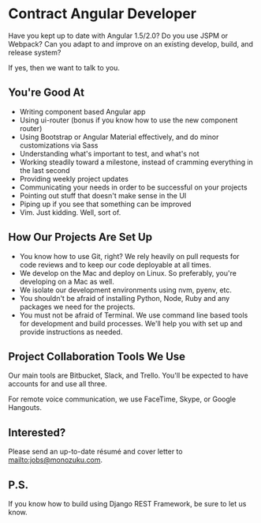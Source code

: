 <!--
Title: Contract Angular Developer
Print Footer Left: %title
Print Footer Right: %page of %total ● %date, %time

-->

# Contract Angular Developer

Have you kept up to date with Angular 1.5/2.0? Do you use JSPM or Webpack? Can you adapt to and improve on an existing develop, build, and release system?

If yes, then we want to talk to you.

## You're Good At

* Writing component based Angular app
* Using ui-router (bonus if you know how to use the new component router)
* Using Bootstrap or Angular Material effectively, and do minor customizations via Sass
* Understanding what's important to test, and what's not
* Working steadily toward a milestone, instead of cramming everything in the last second
* Providing weekly project updates
* Communicating your needs in order to be successful on your projects
* Pointing out stuff that doesn't make sense in the UI
* Piping up if you see that something can be improved
* Vim. Just kidding. Well, sort of.

## How Our Projects Are Set Up

* You know how to use Git, right? We rely heavily on pull requests for code reviews and to keep our code deployable at all times.
* We develop on the Mac and deploy on Linux. So preferably, you're developing on a Mac as well.
* We isolate our development environments using nvm, pyenv, etc.
* You shouldn't be afraid of installing Python, Node, Ruby and any packages we need for the projects.
* You must not be afraid of Terminal. We use command line based tools for development and build processes. We'll help you with set up and provide instructions as needed.

## Project Collaboration Tools We Use

Our main tools are Bitbucket, Slack, and Trello. You'll be expected to have
accounts for and use all three.

For remote voice communication, we use FaceTime, Skype, or Google Hangouts.

## Interested?

Please send an up-to-date résumé and cover letter to <mailto:jobs@monozuku.com>.

## P.S.

If you know how to build using Django REST Framework, be sure to let us know.
